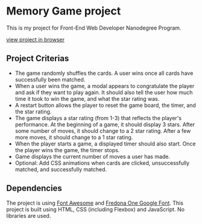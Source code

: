 # Memory Game project
This is my project for Front-End Web Developer Nanodegree Program.

[view project in browser](https://hanny21.github.io/memory_game/)

## Project Criterias
* The game randomly shuffles the cards. A user wins once all cards have successfully been matched.
* When a user wins the game, a modal appears to congratulate the player and ask if they want to play again. It should also tell the user how much time it took to win the game, and what the star rating was.
* A restart button allows the player to reset the game board, the timer, and the star rating.
* The game displays a star rating (from 1-3) that reflects the player's performance. At the beginning of a game, it should display 3 stars. After some number of moves, it should change to a 2 star rating. After a few more moves, it should change to a 1 star rating.
* When the player starts a game, a displayed timer should also start. Once the player wins the game, the timer stops.
* Game displays the current number of moves a user has made.
* Optional: Add CSS animations when cards are clicked, unsuccessfully matched, and successfully matched.

## Dependencies
The project is using [Font Awesome](https://fontawesome.com/) and [Fredona One Google Font](https://fonts.google.com/specimen/Fredoka+One?selection.family=Fredoka+One).
This project is built using HTML, CSS (including Flexbox) and JavaScript. No libraries are used.
